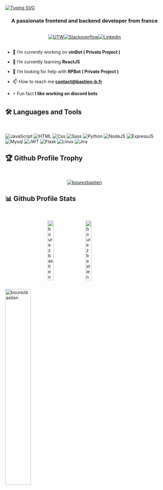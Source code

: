 <a href="https://git.io/typing-svg"><img src="https://readme-typing-svg.demolab.com?font=Fira+Code&size=60&pause=1500&center=true&vCenter=true&width=1920&height=100&lines=Hi+%F0%9F%91%8B%2C+I'm+Bourez+Bastien" alt="Typing SVG" /></a>

<h3 align="center">A passionate frontend and backend developer from france</h3>

<br />
  
<div style="display: flex; flex-direction: row; width:100%; align-items:center; justify-content: center;" align="center">
<a href="https://www.youtube.com/watch?v=dQw4w9WgXcQ" target="_blank">
  <img
    alt="UTW"
    src="https://img.shields.io/badge/UpWork-6FDA44?style=for-the-badge&logo=Upwork&logoColor=white"
  />
</a>
<a href="https://www.instagram.com/aleks.popovic/" target="_blank">
  <img
    alt="Stackoverflow"
    src="https://img.shields.io/badge/stack%20overflow-FE7A16?logo=stack-overflow&logoColor=white&style=for-the-badge"
  />
</a>
<a href="https://www.linkedin.com/in/alekspopovic/" target="_blank">
  <img
    alt="Linkedin"
    src="https://img.shields.io/badge/linkedin-0077B5?logo=linkedin&logoColor=white&style=for-the-badge"
  />
</a>
</div>

<br />

- 🔭 I’m currently working on **vinBot ( Private Project )**

- 🌱 I’m currently learning **ReactJS**

- 🤝 I’m looking for help with **RPBot ( Private Project )**

- 📫 How to reach me **contact@bastien-b.fr**

- ⚡ Fun fact **I like working on discord bots**

## 🛠 Languages and Tools
<br />

<p>
  <img alt="JavaScript" src="https://img.shields.io/badge/JavaScript-F7DF1E?logo=javascript&logoColor=white&style=for-the-badge" />
  <img alt="HTML" src="https://img.shields.io/badge/HTML-E34F26?logo=html5&logoColor=white&style=for-the-badge" />
  <img alt="Css" src="https://img.shields.io/badge/CSS-1572B6?logo=css3&logoColor=white&style=for-the-badge" />
  <img alt="Sass" src="https://img.shields.io/badge/Sass-CC6699?logo=sass&logoColor=white&style=for-the-badge" />
  <img alt="Python" src="https://img.shields.io/badge/Python-3776AB?style=for-the-badge&logo=python&logoColor=white" />
  <img alt="NodeJS" src="https://img.shields.io/badge/Node.js-43853D?style=for-the-badge&logo=node.js&logoColor=white" />
  <img alt="ExpressJS" src="https://img.shields.io/badge/Express.js-404D59?style=for-the-badge" />
  <img alt="Mysql" src="https://img.shields.io/badge/MySQL-00000F?style=for-the-badge&logo=mysql&logoColor=white" />
  <img alt="JWT" src="https://img.shields.io/badge/json%20web%20tokens-323330?style=for-the-badge&logo=json-web-tokens&logoColor=pink" />
    <img alt="Flask" src="https://img.shields.io/badge/Flask-000000?style=for-the-badge&logo=flask&logoColor=white" />
  <img alt="Linux" src="https://img.shields.io/badge/Linux-FCC624?style=for-the-badge&logo=linux&logoColor=black" />

  <img alt="Jira" src="https://img.shields.io/badge/Jira-0052CC?style=for-the-badge&logo=Jira&logoColor=white" />
</p> 


## 🏆 Github Profile Trophy

<br />
<p align="center"> <a href="https://github-profile-trophy.vercel.app/?username=ryo-ma&no-bg=true"><img src="https://github-profile-trophy.vercel.app/?username=bourezbastien&no-bg=true&column=10&margin-w=20&margin-h=20" alt="bourezbastien" /></a> </p>

## 📊 Github Profile Stats
<br />

<div style="display: flex; flex-direction: row; width:100%; align-items:center; justify-content:center;">
<p>&nbsp;<img style="height: auto; width: 40%;" align="left" src="https://github-readme-stats.vercel.app/api?username=bourezbastien&show_icons=true&theme=dark&locale=en" alt="bourezbastien" /></p>

<p><img style="height: auto; width: 40%;" align="center" src="https://github-readme-streak-stats.herokuapp.com/?user=bourezbastien&theme=dark" alt="bourezbastien" /></p>
</div>


<p><img style="height: auto; width: 40%;" src="https://github-readme-stats.vercel.app/api/top-langs?username=bourezbastien&show_icons=true&theme=dark&locale=en&layout=compact" alt="bourezbastien" /></p>

